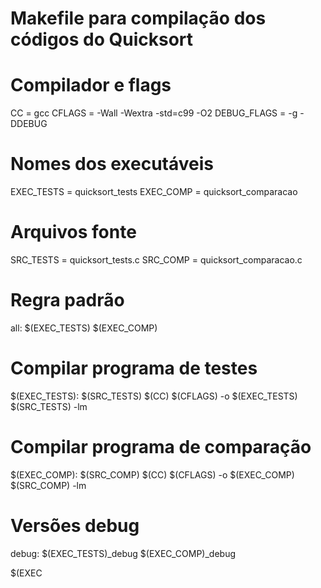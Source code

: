 # Makefile para compilação dos códigos do Quicksort
# Compilador e flags
CC = gcc
CFLAGS = -Wall -Wextra -std=c99 -O2
DEBUG_FLAGS = -g -DDEBUG

# Nomes dos executáveis
EXEC_TESTS = quicksort_tests
EXEC_COMP = quicksort_comparacao

# Arquivos fonte
SRC_TESTS = quicksort_tests.c
SRC_COMP = quicksort_comparacao.c

# Regra padrão
all: $(EXEC_TESTS) $(EXEC_COMP)

# Compilar programa de testes
$(EXEC_TESTS): $(SRC_TESTS)
	$(CC) $(CFLAGS) -o $(EXEC_TESTS) $(SRC_TESTS) -lm

# Compilar programa de comparação
$(EXEC_COMP): $(SRC_COMP)
	$(CC) $(CFLAGS) -o $(EXEC_COMP) $(SRC_COMP) -lm

# Versões debug
debug: $(EXEC_TESTS)_debug $(EXEC_COMP)_debug

$(EXEC

